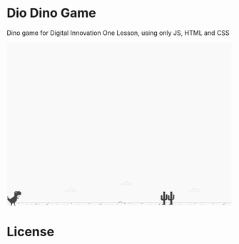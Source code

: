 # Dio Dino Game 
Dino game for Digital Innovation One Lesson, using only JS, HTML and CSS

![screenshot](jogoDinossauro/img/example.png?raw=true "screenshot")

# License
